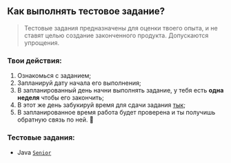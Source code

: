 ## Как выполнять тестовое задание?

> Тестовые задания предназначены для оценки твоего опыта, и не ставят целью создание законченного продукта. Допускаются упрощения.

### Твои действия:

1. Ознакомься с заданием;
2. Запланируй дату начала его выполнения;
3. В запланированный день начни выполнять задание, у тебя есть **одна неделя** чтобы его закончить;
4. В этот же день забукируй время для сдачи задания [тык](https://calendly.com/asyakovlev/assessments/);
5. В запланированное время работа будет проверена и ты получишь обратную связь по ней. :metal:

### Тестовые задания:

- Java [`Senior`](backend/java.senior.md)
